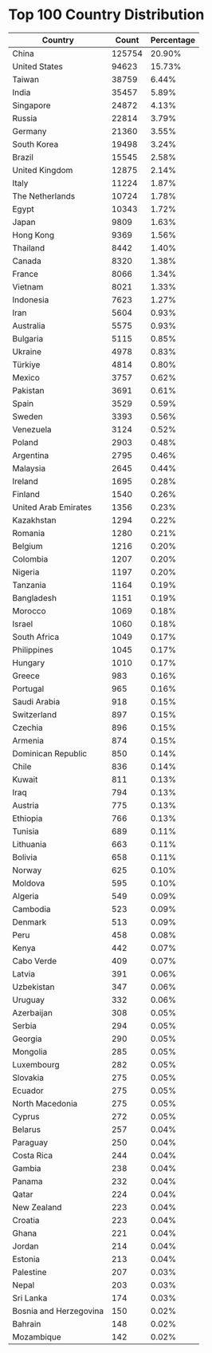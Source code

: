 # Top 100 Country Distribution
| Country | Count | Percentage |
|----|----|----|
| China | 125754 | 20.90% |
| United States | 94623 | 15.73% |
| Taiwan | 38759 | 6.44% |
| India | 35457 | 5.89% |
| Singapore | 24872 | 4.13% |
| Russia | 22814 | 3.79% |
| Germany | 21360 | 3.55% |
| South Korea | 19498 | 3.24% |
| Brazil | 15545 | 2.58% |
| United Kingdom | 12875 | 2.14% |
| Italy | 11224 | 1.87% |
| The Netherlands | 10724 | 1.78% |
| Egypt | 10343 | 1.72% |
| Japan | 9809 | 1.63% |
| Hong Kong | 9369 | 1.56% |
| Thailand | 8442 | 1.40% |
| Canada | 8320 | 1.38% |
| France | 8066 | 1.34% |
| Vietnam | 8021 | 1.33% |
| Indonesia | 7623 | 1.27% |
| Iran | 5604 | 0.93% |
| Australia | 5575 | 0.93% |
| Bulgaria | 5115 | 0.85% |
| Ukraine | 4978 | 0.83% |
| Türkiye | 4814 | 0.80% |
| Mexico | 3757 | 0.62% |
| Pakistan | 3691 | 0.61% |
| Spain | 3529 | 0.59% |
| Sweden | 3393 | 0.56% |
| Venezuela | 3124 | 0.52% |
| Poland | 2903 | 0.48% |
| Argentina | 2795 | 0.46% |
| Malaysia | 2645 | 0.44% |
| Ireland | 1695 | 0.28% |
| Finland | 1540 | 0.26% |
| United Arab Emirates | 1356 | 0.23% |
| Kazakhstan | 1294 | 0.22% |
| Romania | 1280 | 0.21% |
| Belgium | 1216 | 0.20% |
| Colombia | 1207 | 0.20% |
| Nigeria | 1197 | 0.20% |
| Tanzania | 1164 | 0.19% |
| Bangladesh | 1151 | 0.19% |
| Morocco | 1069 | 0.18% |
| Israel | 1060 | 0.18% |
| South Africa | 1049 | 0.17% |
| Philippines | 1045 | 0.17% |
| Hungary | 1010 | 0.17% |
| Greece | 983 | 0.16% |
| Portugal | 965 | 0.16% |
| Saudi Arabia | 918 | 0.15% |
| Switzerland | 897 | 0.15% |
| Czechia | 896 | 0.15% |
| Armenia | 874 | 0.15% |
| Dominican Republic | 850 | 0.14% |
| Chile | 836 | 0.14% |
| Kuwait | 811 | 0.13% |
| Iraq | 794 | 0.13% |
| Austria | 775 | 0.13% |
| Ethiopia | 766 | 0.13% |
| Tunisia | 689 | 0.11% |
| Lithuania | 663 | 0.11% |
| Bolivia | 658 | 0.11% |
| Norway | 625 | 0.10% |
| Moldova | 595 | 0.10% |
| Algeria | 549 | 0.09% |
| Cambodia | 523 | 0.09% |
| Denmark | 513 | 0.09% |
| Peru | 458 | 0.08% |
| Kenya | 442 | 0.07% |
| Cabo Verde | 409 | 0.07% |
| Latvia | 391 | 0.06% |
| Uzbekistan | 347 | 0.06% |
| Uruguay | 332 | 0.06% |
| Azerbaijan | 308 | 0.05% |
| Serbia | 294 | 0.05% |
| Georgia | 290 | 0.05% |
| Mongolia | 285 | 0.05% |
| Luxembourg | 282 | 0.05% |
| Slovakia | 275 | 0.05% |
| Ecuador | 275 | 0.05% |
| North Macedonia | 275 | 0.05% |
| Cyprus | 272 | 0.05% |
| Belarus | 257 | 0.04% |
| Paraguay | 250 | 0.04% |
| Costa Rica | 244 | 0.04% |
| Gambia | 238 | 0.04% |
| Panama | 232 | 0.04% |
| Qatar | 224 | 0.04% |
| New Zealand | 223 | 0.04% |
| Croatia | 223 | 0.04% |
| Ghana | 221 | 0.04% |
| Jordan | 214 | 0.04% |
| Estonia | 213 | 0.04% |
| Palestine | 207 | 0.03% |
| Nepal | 203 | 0.03% |
| Sri Lanka | 174 | 0.03% |
| Bosnia and Herzegovina | 150 | 0.02% |
| Bahrain | 148 | 0.02% |
| Mozambique | 142 | 0.02% |
